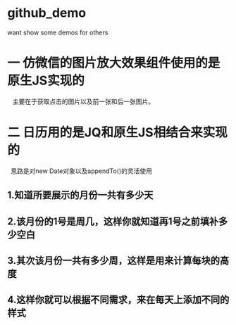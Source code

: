 # github_demo
want show some demos for others
# 一 仿微信的图片放大效果组件使用的是原生JS实现的
    主要在于获取点击的图片以及前一张和后一张图片。
# 二 日历用的是JQ和原生JS相结合来实现的
     思路是对new Date对象以及appendTo()的灵活使用
     
   ## 1.知道所要展示的月份一共有多少天
   ## 2.该月份的1号是周几，这样你就知道再1号之前填补多少空白
   ## 3.其次该月份一共有多少周，这样是用来计算每块的高度 
   ## 4.这样你就可以根据不同需求，来在每天上添加不同的样式
